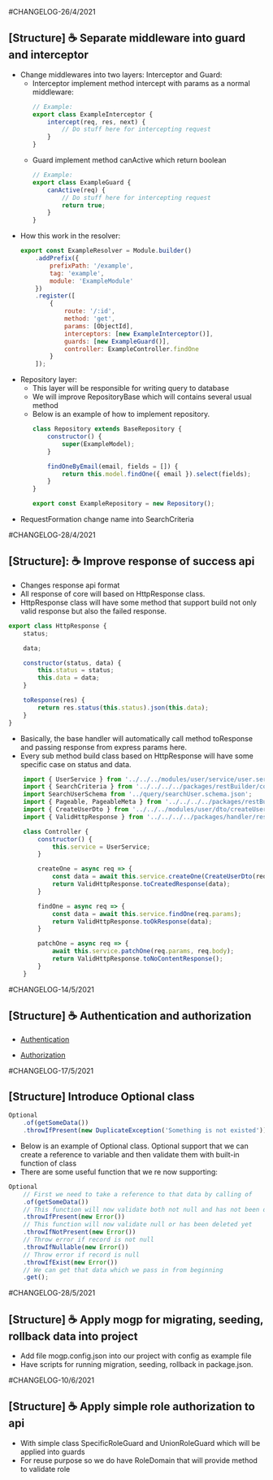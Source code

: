 #CHANGELOG-26/4/2021
## [Structure] ☕ Separate middleware into guard and interceptor

- Change middlewares into two layers: Interceptor and Guard:
    - Interceptor implement method intercept with params as a normal middleware:
      ```javascript
      // Example:
      export class ExampleInterceptor {
          intercept(req, res, next) {
              // Do stuff here for intercepting request
          }
      }
      ```
    - Guard implement method canActive which return boolean
      ```javascript
      // Example:
      export class ExampleGuard {
          canActive(req) {
              // Do stuff here for intercepting request
              return true;
          }
      }
      ```
- How this work in the resolver:
    ```javascript
    export const ExampleResolver = Module.builder()
        .addPrefix({
            prefixPath: '/example',
            tag: 'example',
            module: 'ExampleModule'
        })
        .register([
            {
                route: '/:id',
                method: 'get',
                params: [ObjectId],
                interceptors: [new ExampleInterceptor()],
                guards: [new ExampleGuard()],
                controller: ExampleController.findOne
            }
        ]);

    ```
- Repository layer:
  - This layer will be responsible for writing query to database
  - We will improve RepositoryBase which will contains several usual method
  - Below is an example of how to implement repository.
    ```javascript
    class Repository extends BaseRepository {
        constructor() {
            super(ExampleModel);
        }

        findOneByEmail(email, fields = []) {
            return this.model.findOne({ email }).select(fields);
        }
    }

    export const ExampleRepository = new Repository();

    ```
- RequestFormation change name into SearchCriteria

#CHANGELOG-28/4/2021
## [Structure]: ☕ Improve response of success api

- Changes response api format
- All response of core will based on HttpResponse class.
- HttpResponse class will have some method that support build
not only valid response but also the failed response.
```javascript
export class HttpResponse {
    status;

    data;

    constructor(status, data) {
        this.status = status;
        this.data = data;
    }

    toResponse(res) {
        return res.status(this.status).json(this.data);
    }
}
```
- Basically, the base handler will automatically call method toResponse and
passing response from express params here.
- Every sub method build class based on HttpResponse
will have some specific case on status and data.
```javascript
    import { UserService } from '../../../modules/user/service/user.service';
    import { SearchCriteria } from '../../../../packages/restBuilder/core/search-criteria';
    import SearchUserSchema from '../query/searchUser.schema.json';
    import { Pageable, PageableMeta } from '../../../../packages/restBuilder/core/pageable';
    import { CreateUserDto } from '../../../modules/user/dto/createUser.dto';
    import { ValidHttpResponse } from '../../../../packages/handler/response/validHttp.response';

    class Controller {
        constructor() {
            this.service = UserService;
        }

        createOne = async req => {
            const data = await this.service.createOne(CreateUserDto(req.body));
            return ValidHttpResponse.toCreatedResponse(data);
        }

        findOne = async req => {
            const data = await this.service.findOne(req.params);
            return ValidHttpResponse.toOkResponse(data);
        }

        patchOne = async req => {
            await this.service.patchOne(req.params, req.body);
            return ValidHttpResponse.toNoContentResponse();
        }
    }
```

#CHANGELOG-14/5/2021

## [Structure] ☕ Authentication and authorization

- [Authentication](./src/packages/authModel/module/authentication/README.md)

- [Authorization](./src/packages/authModel/module/authorization/README.md)

#CHANGELOG-17/5/2021
## [Structure] Introduce Optional class
```javascript
Optional
    .of(getSomeData())
    .throwIfPresent(new DuplicateException('Something is not existed'));
```
- Below is an example of Optional class. Optional support that we can create a reference to variable and then validate them with built-in function of class
- There are some useful function that we re now supporting:
```javascript
Optional
    // First we need to take a reference to that data by calling of
    .of(getSomeData())
    // This function will now validate both not null and has not been deleted yet
    .throwIfPresent(new Error())
    // This function will now validate null or has been deleted yet
    .throwIfNotPresent(new Error())
    // Throw error if record is not null
    .throwIfNullable(new Error())
    // Throw error if record is null
    .throwIfExist(new Error())
    // We can get that data which we pass in from beginning
    .get();
```

#CHANGELOG-28/5/2021
## [Structure] ☕ Apply mogp for migrating, seeding, rollback data into project
- Add file mogp.config.json into our project with config as example file
- Have scripts for running migration, seeding, rollback in package.json.

#CHANGELOG-10/6/2021

## [Structure] ☕ Apply simple role authorization to api
- With simple class SpecificRoleGuard and UnionRoleGuard which will be applied into guards
- For reuse purpose so we do have RoleDomain that will provide method to validate role
